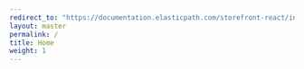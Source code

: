```yaml
---
redirect_to: "https://documentation.elasticpath.com/storefront-react/index.html"
layout: master
permalink: /
title: Home
weight: 1
---
```

